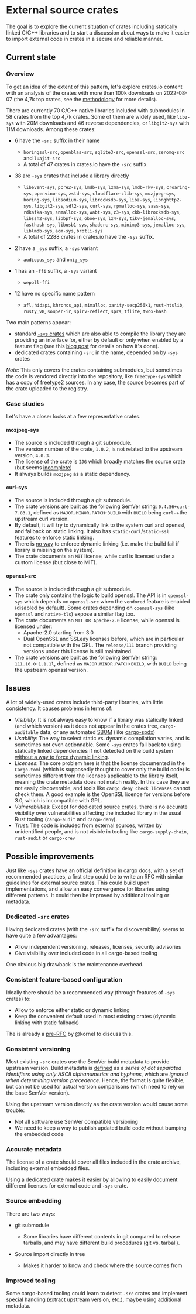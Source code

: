 # External source crates

The goal is to explore the current situation of crates including statically linked C/C++ libraries and to start a discussion about ways to make it easier to import external code in crates in a secure and reliable manner.

## Current state

### Overview

To get an idea of the extent of this pattern, let's explore crates.io content with an analysis of the crates with more than 100k downloads on 2022-08-07 (the 4,7k top crates, see the  [methodology](https://github.com/amousset/source-crates/blob/main/methodology.md) for more details).

There are currently 70 C/C++ native libraries included with submodules in 58 crates from the top 4,7k crates. Some of them are widely used, like `libz-sys` with 20M downloads and 46 reverse dependencies, or `libgit2-sys` with 11M downloads. Among these crates:

* 6 have the `-src` suffix in their name
  * `boringssl-src`, `openblas-src`, `sqlite3-src`, `openssl-src`, `zeromq-src` and `luajit-src`
  * A total of 47 crates in crates.io have the `-src` suffix.

* 38 are `-sys` crates that include a library directly
  * `libevent-sys`, `pcre2-sys`, `lmdb-sys`, `lzma-sys`, `lmdb-rkv-sys`, `croaring-sys`, `openvino-sys`, `zstd-sys`, `cloudflare-zlib-sys`, `mozjpeg-sys`, `boring-sys`, `libsodium-sys`, `librocksdb-sys`, `libz-sys`, `libnghttp2-sys`, `libgit2-sys`, `sdl2-sys`, `curl-sys`, `rpmalloc-sys`, `sass-sys`, `rdkafka-sys`, `snmalloc-sys`, `wabt-sys`, `z3-sys`, `ckb-librocksdb-sys`, `libssh2-sys`, `libbpf-sys`, `oboe-sys`, `lz4-sys`, `tikv-jemalloc-sys`, `fasthash-sys`, `libusb1-sys`, `shaderc-sys`, `minimp3-sys`, `jemalloc-sys`, `liblmdb-sys`, `aom-sys`, `brotli-sys`
  * A total of 2288 crates in crates.io have the `-sys` suffix.

* 2 have a `_sys` suffix, a `-sys` variant
  * `audiopus_sys` and `onig_sys`

* 1 has an `-ffi` suffix, a `-sys` variant
  * `wepoll-ffi`

* 12 have no specific name pattern
  * `afl`, `hidapi`, `khronos_api`, `mimalloc`, `parity-secp256k1`, `rust-htslib`, `rusty_v8`, `souper-ir`, `spirv-reflect`, `sprs`, `tflite`, `twox-hash`

Two main patterns appear:

- standard [`-sys` crates](https://doc.rust-lang.org/cargo/reference/build-scripts.html#-sys-packages) which are also able to compile the library they are providing an interface for, either by default or only when enabled by a feature flag (see this [blog post](https://kornel.ski/rust-sys-crate) for details on how it's done).
- dedicated crates containing `-src` in the name, depended on by `-sys` crates

_Note_: This only covers the crates containing submodules, but sometimes the code is vendored directly into the repository, like `freetype-sys` which has a copy of freetype2 sources. In any case, the source becomes part of the crate uploaded to the registry.

### Case studies

Let's have a closer looks at a few representative crates.

#### mozjpeg-sys

* The source is included through a git submodule.
* The version number of the crate, `1.0.2`, is not related to the upstream version, `4.0.3`.
* The license of the crate is `IJG` which broadly matches the source crate (but seems [incomplete](https://github.com/mozilla/mozjpeg/blob/5c6a0f0971edf1ed3cf318d7b32308754305ac9a/LICENSE.md))
* It always builds `mozjpeg` as a static dependency.

#### curl-sys

* The source is included through a git submodule.
* The crate versions are built as the following SemVer string: `0.4.56+curl-7.83.1`, defined as `MAJOR.MINOR.PATCH+BUILD` with `BUILD` being `curl-`+the upstream curl version.
* By default, it will try to dynamically link to the system curl and openssl, and fallback on static linking. It also has `static-curl`/`static-ssl` features to enforce static linking.
* There is [no way](https://github.com/alexcrichton/curl-rust/issues/321) to enforce dynamic linking (i.e. make the build fail if library is missing on the system).
* The crate documents an `MIT` license, while curl is licensed under a custom license (but close to MIT).

#### openssl-src

* The source is included through a git submodule.
* The crate only contains the logic to build openssl. The API is in `openssl-sys` which depends on `openssl-src` when the `vendored` feature is enabled (disabled by default). Some crates depending on `openssl-sys` (like `openssl` and `native-tls`) expose a similar flag too.
* The crate documents an `MIT OR Apache-2.0` license, while openssl is licensed under:
  * Apache-2.0 starting from 3.0
  * Dual OpenSSL and SSLeay licenses before, which are in particular not compatible with the GPL. The `release/111` branch providing versions under this license is still maintained.
* The crate versions are built as the following SemVer string: `111.16.0+1.1.1l`, defined as `MAJOR.MINOR.PATCH+BUILD`, with `BUILD` being the upstream openssl version.

## Issues

A lot of widely-used crates include third-party libraries, with little consistency. It causes problems in terms of:

- *Visibility*: It is not always easy to know if a library was statically linked (and which version) as it does not appear in the crates tree, `cargo-auditable` data, or any automated [SBOM](https://www.cisa.gov/sbom) (like [cargo-spdx](https://github.com/alilleybrinker/cargo-spdx))
- *Usability*: The way to select static vs. dynamic compilation varies, and is sometimes not even actionnable. Some `-sys` crates fall back to using statically linked dependencies if not detected on the build system [without a way to force dynamic linking](https://github.com/alexcrichton/curl-rust/issues/321).
- *Licenses*: The core problem here is that the license documented in the `Cargo.toml` (which is supposedly thought to cover only the build code) is sometimes different from the licenses applicable to the library itself, meaning the crate metadata does not match reality. In this case they are not easily discoverable, and tools like `cargo deny check licenses` cannot check them. A good example is the OpenSSL licence for versions before 3.0, which is incompatible with GPL.
- *Vulnerabilities*: Except for [dedicated source crates](https://rustsec.org/packages/openssl-src.html), there is no accurate visibility over vulnerabilities affecting the included library in the usual Rust tooling (`cargo-audit` and `cargo-deny`).
- *Trust*: The code is included from external sources, written by unidentified people, and is not visible in tooling like `cargo-supply-chain`, `rust-audit` or `cargo-crev`

## Possible improvements

Just like `-sys` crates have an official definition in cargo docs, with a set of recommended practices, a first step could be to write an RFC with similar guidelines for external source crates. This could build upon implementations, and allow an easy convergence for libraries using different patterns. It could then be improved by additional tooling or metadata.

### Dedicated `-src` crates

Having dedicated crates (with the `-src` suffix for discoverability) seems to have quite a few advantages:

* Allow independent versioning, releases, licenses, security advisories
* Give visibility over included code in all cargo-based tooling

One obvious big drawback is the maintenance overhead.

### Consistent feature-based configuration

Ideally there should be a recommended way (through features of `-sys` crates) to:

* Allow to enforce either static or dynamic linking
* Keep the convenient default used in most existing crates (dynamic linking with static fallback)

The is already a [pre-RFC](https://internals.rust-lang.org/t/pre-rfc-cargo-features-for-configuring-sys-crates/12431) by @kornel to discuss this.

### Consistent versioning

Most existing `-src` crates use the SemVer build metadata to provide upstream version. Build metadata is [defined](https://semver.org/#spec-item-10) as a _series of dot separated identifiers using only ASCII alphanumerics and hyphens_, which are _ignored when determining version precedence_. Hence, the format is quite flexible, but cannot be used for actual version comparisons (which need to rely on the base SemVer version).

Using the upstream version directly as the crate version would cause some trouble:

* Not all software use SemVer compatible versioning
* We need to keep a way to publish updated build code without bumping the embedded code

### Accurate metadata

The license of a crate should cover all files included in the crate archive, including external embedded files.

Using a dedicated crate makes it easier by allowing to easily document different licenses for external code and `-sys` crate.

### Source embedding

There are two ways:

* git submodule

  * Some libraries have different contents in git compared to release tarballs, and may have different build procedures (git vs. tarball).

* Source import directly in tree

  * Makes it harder to know and check where the source comes from

### Improved tooling

Some cargo-based tooling could learn to detect `-src` crates and implement special handling (extract upstream version, etc.), maybe using additional metadata.
